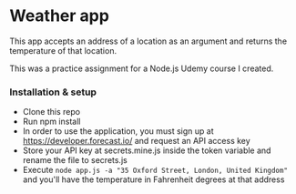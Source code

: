 # Weather app

This app accepts an address of a location as an argument and returns the temperature of that location.

This was a practice assignment for a Node.js Udemy course I created.

### Installation & setup

- Clone this repo
- Run npm install
- In order to use the application, you must sign up at https://developer.forecast.io/ and request an API access key
- Store your API key at secrets.mine.js inside the token variable and rename the file to secrets.js
- Execute `node app.js -a "35 Oxford Street, London, United Kingdom"` and you'll have the temperature in Fahrenheit degrees at that address
